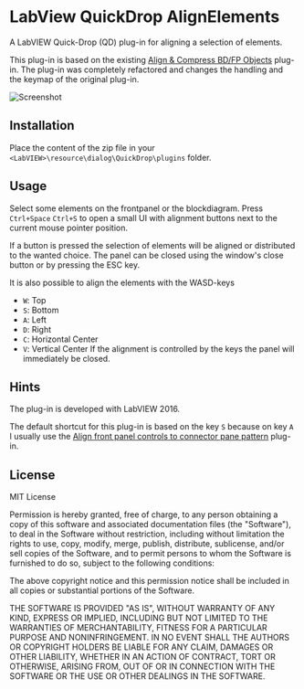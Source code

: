 # LabView QuickDrop AlignElements

A LabVIEW Quick-Drop (QD) plug-in for aligning a selection of elements.

This plug-in is based on the existing [Align & Compress BD/FP Objects](https://forums.ni.com/docs/DOC-14469) plug-in. The plug-in was completely refactored and changes the handling and the keymap of the original plug-in.

![Screenshot](../master/screenshot.png)

## Installation
Place the content of the zip file in your `<LabVIEW>\resource\dialog\QuickDrop\plugins` folder.

## Usage

Select some elements on the frontpanel or the blockdiagram.
Press `Ctrl+Space` `Ctrl+S` to open a small UI with alignment buttons next to the current mouse pointer position.

If a button is pressed the selection of elements will be aligned or distributed to the wanted choice.
The panel can be closed using the window's close button or by pressing the ESC key.

It is also possible to align the elements with the WASD-keys
* `W`: Top
* `S`: Bottom
* `A`: Left
* `D`: Right
* `C`: Horizontal Center
* `V`: Vertical Center
If the alignment is controlled by the keys the panel will immediately be closed.

## Hints
The plug-in is developed with LabVIEW 2016.

The default shortcut for this plug-in is based on the key `S` because on key `A` I usually use the [Align front panel controls to connector pane pattern](https://forums.ni.com/docs/DOC-136239) plug-in.

## License

MIT License

Permission is hereby granted, free of charge, to any person obtaining a copy
of this software and associated documentation files (the "Software"), to deal
in the Software without restriction, including without limitation the rights
to use, copy, modify, merge, publish, distribute, sublicense, and/or sell
copies of the Software, and to permit persons to whom the Software is
furnished to do so, subject to the following conditions:

The above copyright notice and this permission notice shall be included in all
copies or substantial portions of the Software.

THE SOFTWARE IS PROVIDED "AS IS", WITHOUT WARRANTY OF ANY KIND, EXPRESS OR
IMPLIED, INCLUDING BUT NOT LIMITED TO THE WARRANTIES OF MERCHANTABILITY,
FITNESS FOR A PARTICULAR PURPOSE AND NONINFRINGEMENT. IN NO EVENT SHALL THE
AUTHORS OR COPYRIGHT HOLDERS BE LIABLE FOR ANY CLAIM, DAMAGES OR OTHER
LIABILITY, WHETHER IN AN ACTION OF CONTRACT, TORT OR OTHERWISE, ARISING FROM,
OUT OF OR IN CONNECTION WITH THE SOFTWARE OR THE USE OR OTHER DEALINGS IN THE
SOFTWARE.

